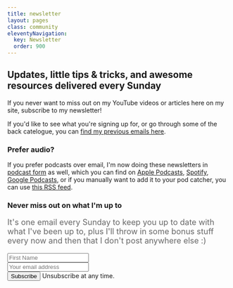 ```yaml
---
title: newsletter
layout: pages
class: community
eleventyNavigation:
  key: Newsletter
  order: 900
---
```


<h2 class="page-description">Updates, little tips & tricks, and awesome resources delivered every Sunday</h2>

If you never want to miss out on my YouTube videos or articles here on my site, subscribe to my newsletter!

If you'd like to see what you're signing up for, or go through some of the back catelogue, you can <a href="https://kevin-powell.ck.page/profile">find my previous emails here</a>.

<h3>Prefer audio?</h3>
If you prefer podcasts over email, I'm now doing these newsletters in <a href="https://zencastr.com/General-Musings-with-Kevin-Powell">podcast form</a> as well, which you can find on <a href="https://podcasts.apple.com/us/podcast/general-musings-with-kevin-powell/id1705267112">Apple Podcasts</a>, <a href="https://open.spotify.com/show/1scASfrTESkNKPffUJ4CPW">Spotify</a>, <a href="https://podcasts.google.com/feed/aHR0cHM6Ly9mZWVkcy56ZW5jYXN0ci5jb20vZi9rZFpiN3dWcy5yc3M">Google Podcasts</a>, or if you manually want to add it to your pod catcher, you can use <a href="https://feeds.zencastr.com/f/kdZb7wVs.rss">this RSS feed</a>.

<script src="https://f.convertkit.com/ckjs/ck.5.js"></script>
<form action="https://app.convertkit.com/forms/948172/subscriptions" class="seva-form formkit-form cta cta--short cta__form" method="post" data-sv-form="948172" data-uid="c1cef76ca5" data-format="inline" data-version="5" data-options="{&quot;settings&quot;:{&quot;after_subscribe&quot;:{&quot;action&quot;:&quot;redirect&quot;,&quot;redirect_url&quot;:&quot;https://www.kevinpowell.co/newsletter-success/&quot;,&quot;success_message&quot;:&quot;Success! Now check your email to confirm your subscription.&quot;},&quot;return_visitor&quot;:{&quot;action&quot;:&quot;show&quot;,&quot;custom_content&quot;:&quot;&quot;},&quot;recaptcha&quot;:{&quot;enabled&quot;:false}}}"
  min-width="400 500 600 700 800">
  <div class="formkit-background"></div>
  <div data-style="minimal">
    <div class="formkit-header" data-element="header">
      <h3 class="cta__title">Never miss out on what I'm up to</h3>
    </div>
    <div class="formkit-subheader" data-element="subheader" style="color: rgb(104, 104, 104); font-size: 18px;">
      <p>It's one email every Sunday to keep you up to date with what I've been up to, plus I'll throw in some bonus stuff every now and then that I don't post anywhere else :)</p>
    </div>
    <ul class="formkit-alert formkit-alert-error" data-element="errors" data-group="alert"></ul>
    <div data-element="fields" data-stacked="true" class="seva-fields formkit-fields cta__grid">
      <div class="formkit-field">
        <input class="formkit-input" aria-label="First Name" name="fields[first_name]" placeholder="First Name" type="text">
      </div>
      <div class="formkit-field">
        <input class="formkit-input" aria-label="Email address" name="email_address" placeholder="Your email address" required="" type="email">
      </div>
    </div>
    <button data-element="submit" class="formkit-submit formkit-submit button button__cta">
        <div class="formkit-spinner"><div></div><div></div><div></div></div><span>Subscribe</span></button>
    <span class="formkit-guarantee cta__fine-print" data-element="guarantee">Unsubscribe at any time.</span>
